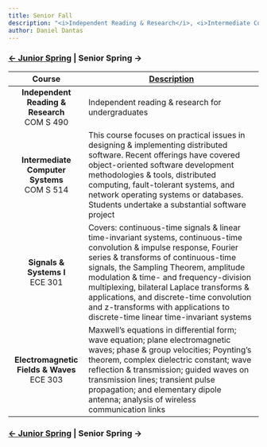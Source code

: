 ```yaml
---
title: Senior Fall 
description: "<i>Independent Reading & Research</i>, <i>Intermediate Computer Systems</i>, <i>Signals & Systems I</i>, and <i>Electromagnetic Fields & Waves</i>"
author: Daniel Dantas
---
```


### [← Junior Spring](https://dantasfiles.com/2001/01/22/cornell-junior-spring.html) | Senior Spring →

| Course | [Description](https://ecommons.cornell.edu/items/e10a1aa3-1375-4a9e-8dee-bdbca04bb429) |
| :---: | --- |
| **Independent Reading & Research** <br> COM S 490 | Independent reading & research for undergraduates |
| **Intermediate Computer Systems** <br> COM S 514 | This course focuses on practical issues in designing & implementing distributed software. Recent offerings have covered object-oriented software development methodologies & tools, distributed computing, fault-tolerant systems, and network operating systems or databases. Students undertake a substantial software project |
| **Signals & Systems I** <br> ECE 301 | Covers: continuous-time signals & linear time-invariant systems, continuous-time convolution & impulse response, Fourier series & transforms of continuous-time signals, the Sampling Theorem, amplitude modulation & time- and frequency-division multiplexing, bilateral Laplace transforms & applications, and discrete-time convolution and z-transforms with applications to discrete-time linear time-invariant systems |
| **Electromagnetic Fields & Waves** <br> ECE 303 | Maxwell’s equations in differential form; wave equation; plane electromagnetic waves; phase & group velocities; Poynting’s theorem, complex dielectric constant; wave reflection & transmission; guided waves on transmission lines; transient pulse propagation; and elementary dipole antenna; analysis of wireless communication links |

### [← Junior Spring](https://dantasfiles.com/2001/01/22/cornell-junior-spring.html) | Senior Spring →
